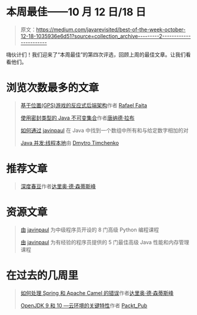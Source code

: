 # 本周最佳——10 月 12 日/18 日

> 原文：<https://medium.com/javarevisited/best-of-the-week-october-12-18-1035936e6d51?source=collection_archive---------2----------------------->

嗨伙计们！我们迎来了“本周最佳”的第四次评选，回顾上周的最佳文章。让我们看看他们。

# 浏览次数最多的文章

> [基于位置(GPS)游戏的反应式后端架构](/javarevisited/reactive-backend-architecture-for-location-based-gps-game-6baa48c2434e)作者 [Rafael Faita](https://medium.com/u/b00e886f91a1?source=post_page-----1035936e6d51--------------------------------)
> 
> [使用密封类型的 Java 不可变集合](/javarevisited/immutable-collections-in-java-using-sealed-types-ae8eb580fc1e)作者[唐纳德·拉布](https://medium.com/u/df39b86e9f04?source=post_page-----1035936e6d51--------------------------------)
> 
> [如何通过](/javarevisited/two-sum-coding-problem-how-to-find-all-pairs-which-adds-to-a-given-sum-in-an-array-in-java-a396be0f308d) [javinpaul](https://medium.com/u/bb36d8439904?source=post_page-----1035936e6d51--------------------------------) 在 Java 中找到一个数组中所有和与给定数字相加的对
> 
> [Java 并发:线程本地](/javarevisited/java-concurrency-threadlocal-c1b18ab8e488)由 [Dmytro Timchenko](https://medium.com/u/b2ed152fefdb?source=post_page-----1035936e6d51--------------------------------)

# 推荐文章

> [深度春豆](/javarevisited/spring-beans-in-depth-a6d8b31db8a1)作者[达里奥·德·森蒂斯峰](https://medium.com/u/16b3e1182e6b?source=post_page-----1035936e6d51--------------------------------)

# 资源文章

> [由](/javarevisited/8-advanced-python-programming-courses-for-intermediate-programmer-cc3bd47a4d19) [javinpaul](https://medium.com/u/bb36d8439904?source=post_page-----1035936e6d51--------------------------------) 为中级程序员开设的 8 门高级 Python 编程课程
> 
> [由](/javarevisited/5-best-advanced-java-performance-and-memory-management-courses-for-experienced-programmers-f7b2e07be5ca) [javinpaul](https://medium.com/u/bb36d8439904?source=post_page-----1035936e6d51--------------------------------) 为有经验的程序员提供的 5 门最佳高级 Java 性能和内存管理课程

# 在过去的几周里

> [如何处理 Spring 和 Apache Camel 的错误](/javarevisited/how-to-handle-errors-with-spring-and-apache-camel-9d351e094461)作者[达里奥·德·森蒂斯峰](https://medium.com/u/16b3e1182e6b?source=post_page-----1035936e6d51--------------------------------)
> 
> [OpenJDK 9 和 10 —云环境的关键特性](/javarevisited/openjdk-9-and-10-key-features-for-cloud-environments-c47a0b78dcf9)作者 [Packt_Pub](https://medium.com/u/b80b23aafb18?source=post_page-----1035936e6d51--------------------------------)